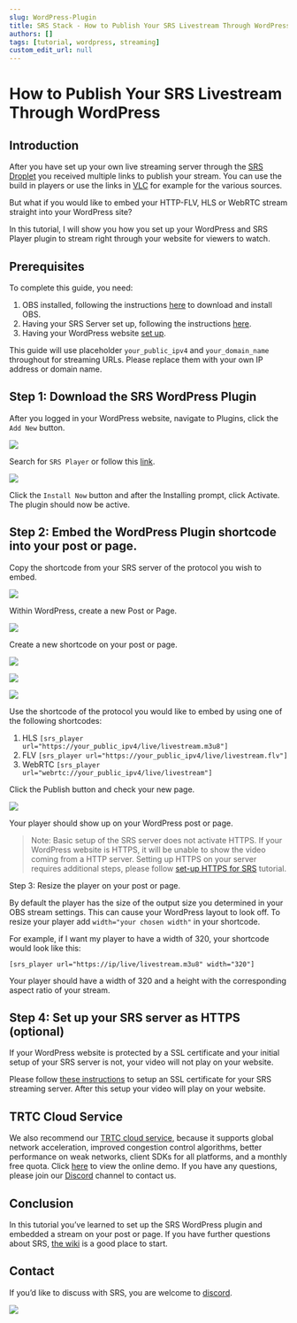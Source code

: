 ```yaml
---
slug: WordPress-Plugin
title: SRS Stack - How to Publish Your SRS Livestream Through WordPress
authors: []
tags: [tutorial, wordpress, streaming]
custom_edit_url: null
---
```


# How to Publish Your SRS Livestream Through WordPress

## Introduction

After you have set up your own live streaming server through the [SRS Droplet](https://blog.ossrs.io/how-to-setup-a-video-streaming-service-by-1-click-e9fe6f314ac6)
you received multiple links to publish your stream. You can use the build in players or use the links in [VLC](https://www.videolan.org/)
for example for the various sources.

But what if you would like to embed your HTTP-FLV, HLS or WebRTC stream straight into your WordPress site?

In this tutorial, I will show you how you set up your WordPress and SRS Player plugin to stream right through your
website for viewers to watch.

<!--truncate-->

## Prerequisites

To complete this guide, you need:

1. OBS installed, following the instructions [here](https://obsproject.com/) to download and install OBS.
1. Having your SRS Server set up, following the instructions [here](https://blog.ossrs.io/how-to-setup-a-video-streaming-service-by-1-click-e9fe6f314ac6).
1. Having your WordPress website [set up](https://medium.com/@kindlepublishingservices/setting-up-a-wordpress-website-8ed1911d3831).

This guide will use placeholder `your_public_ipv4` and `your_domain_name` throughout for streaming URLs. Please replace
them with your own IP address or domain name.

## Step 1: Download the SRS WordPress Plugin

After you logged in your WordPress website, navigate to Plugins, click the `Add New` button.

![](/img/blog-2022-04-15-001.png)

Search for `SRS Player` or follow this [link](https://wordpress.org/plugins/srs-player/).

![](/img/blog-2022-04-15-002.png)

Click the `Install Now` button and after the Installing prompt, click Activate. The plugin should now be active.

## Step 2: Embed the WordPress Plugin shortcode into your post or page.

Copy the shortcode from your SRS server of the protocol you wish to embed.

![](/img/blog-2022-04-15-003.png)

Within WordPress, create a new Post or Page.

![](/img/blog-2022-04-15-004.png)

Create a new shortcode on your post or page.

![](/img/blog-2022-04-15-005.png)

![](/img/blog-2022-04-15-006.png)

![](/img/blog-2022-04-15-007.png)

Use the shortcode of the protocol you would like to embed by using one of the following shortcodes:

1. HLS `[srs_player url="https://your_public_ipv4/live/livestream.m3u8"]`
1. FLV `[srs_player url="https://your_public_ipv4/live/livestream.flv"]`
1. WebRTC `[srs_player url="webrtc://your_public_ipv4/live/livestream"]`

Click the Publish button and check your new page.

![](/img/blog-2022-04-15-008.png)

Your player should show up on your WordPress post or page.

> Note: Basic setup of the SRS server does not activate HTTPS. If your WordPress website is HTTPS, it will be unable to
> show the video coming from a HTTP server. Setting up HTTPS on your server requires additional steps, please follow
> [set-up HTTPS for SRS](./2022-04-12-SRS-Stack-HTTPS.md) tutorial.

Step 3: Resize the player on your post or page.

By default the player has the size of the output size you determined in your OBS stream settings. This can cause your
WordPress layout to look off. To resize your player add `width="your chosen width"` in your shortcode.

For example, if I want my player to have a width of 320, your shortcode would look like this:

```text
[srs_player url="https://ip/live/livestream.m3u8" width="320"]
```

Your player should have a width of 320 and a height with the corresponding aspect ratio of your stream.

## Step 4: Set up your SRS server as HTTPS (optional)

If your WordPress website is protected by a SSL certificate and your initial setup of your SRS server is not, your video
will not play on your website.

Please follow [these instructions](./2022-04-12-SRS-Stack-HTTPS.md) to
setup an SSL certificate for your SRS streaming server. After this setup your video will play on your website.

## TRTC Cloud Service

We also recommend our [TRTC cloud service](https://ossrs.io/trtc/register?utm_source=community&utm_medium=ossrs&utm_campaign=OBS-WHIP-TRTC&_channel_track_key=K7mXPmCZ), 
because it supports global network acceleration, improved congestion control algorithms, better performance on weak networks, 
client SDKs for all platforms, and a monthly free quota. Click [here](https://ossrs.io/trtc/demo?utm_source=community&utm_medium=ossrs&utm_campaign=OBS-WHIP-TRTC&_channel_track_key=lfJKyOlF)
to view the online demo. If you have any questions, please join our [Discord](https://discord.gg/DCCH6HyhuT) channel
to contact us.

## Conclusion

In this tutorial you’ve learned to set up the SRS WordPress plugin and embedded a stream on your post or page. If you
have further questions about SRS, [the wiki](/docs/v4/doc/introduction) is a good place to start.

## Contact

If you’d like to discuss with SRS, you are welcome to [discord](https://discord.gg/yZ4BnPmHAd).

![](https://ossrs.net/gif/v1/sls.gif?site=ossrs.io&path=/lts/blog-en/22-04-15-WordPress-Plugin)


